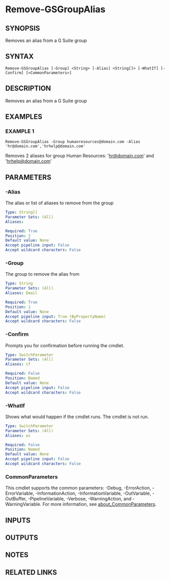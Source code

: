 # Remove-GSGroupAlias

## SYNOPSIS
Removes an alias from a G Suite group

## SYNTAX

```
Remove-GSGroupAlias [-Group] <String> [-Alias] <String[]> [-WhatIf] [-Confirm] [<CommonParameters>]
```

## DESCRIPTION
Removes an alias from a G Suite group

## EXAMPLES

### EXAMPLE 1
```
Remove-GSGroupAlias -Group humanresources@domain.com -Alias 'hr@domain.com','hrhelp@domain.com'
```

Removes 2 aliases for group Human Resources: 'hr@domain.com' and 'hrhelp@domain.com'

## PARAMETERS

### -Alias
The alias or list of aliases to remove from the group

```yaml
Type: String[]
Parameter Sets: (All)
Aliases:

Required: True
Position: 2
Default value: None
Accept pipeline input: False
Accept wildcard characters: False
```

### -Group
The group to remove the alias from

```yaml
Type: String
Parameter Sets: (All)
Aliases: Email

Required: True
Position: 1
Default value: None
Accept pipeline input: True (ByPropertyName)
Accept wildcard characters: False
```

### -Confirm
Prompts you for confirmation before running the cmdlet.

```yaml
Type: SwitchParameter
Parameter Sets: (All)
Aliases: cf

Required: False
Position: Named
Default value: None
Accept pipeline input: False
Accept wildcard characters: False
```

### -WhatIf
Shows what would happen if the cmdlet runs.
The cmdlet is not run.

```yaml
Type: SwitchParameter
Parameter Sets: (All)
Aliases: wi

Required: False
Position: Named
Default value: None
Accept pipeline input: False
Accept wildcard characters: False
```

### CommonParameters
This cmdlet supports the common parameters: -Debug, -ErrorAction, -ErrorVariable, -InformationAction, -InformationVariable, -OutVariable, -OutBuffer, -PipelineVariable, -Verbose, -WarningAction, and -WarningVariable. For more information, see [about_CommonParameters](http://go.microsoft.com/fwlink/?LinkID=113216).

## INPUTS

## OUTPUTS

## NOTES

## RELATED LINKS
